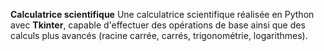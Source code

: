 **Calculatrice scientifique**
Une calculatrice scientifique réalisée en Python avec **Tkinter**, 
capable d'effectuer des opérations de base ainsi que des calculs plus avancés
(racine carrée, carrés, trigonométrie, logarithmes).

